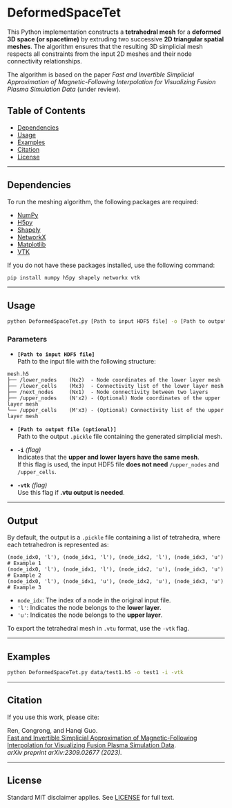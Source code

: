 # DeformedSpaceTet

This Python implementation constructs a **tetrahedral mesh** for a **deformed 3D space (or spacetime)** by extruding two successive **2D triangular spatial meshes**. The algorithm ensures that the resulting 3D simplicial mesh respects all constraints from the input 2D meshes and their node connectivity relationships.

The algorithm is based on the paper *Fast and Invertible Simplicial Approximation of Magnetic-Following Interpolation for Visualizing Fusion Plasma Simulation Data* (under review).

## Table of Contents
- [Dependencies](#dependencies)
- [Usage](#usage)
- [Examples](#examples)
- [Citation](#citation)
- [License](#license)

---

## Dependencies
To run the meshing algorithm, the following packages are required:

- [NumPy](https://numpy.org)
- [H5py](https://www.h5py.org)
- [Shapely](https://shapely.readthedocs.io)
- [NetworkX](https://networkx.github.io)
- [Matplotlib](https://matplotlib.org)
- [VTK](https://vtk.org)

If you do not have these packages installed, use the following command:

```bash
pip install numpy h5py shapely networkx vtk
```

---

## Usage
```bash
python DeformedSpaceTet.py [Path to input HDF5 file] -o [Path to output file (optional)] -i -vtk
```
### Parameters
- **`[Path to input HDF5 file]`**  
  Path to the input file with the following structure:

```plaintext
mesh.h5
├── /lower_nodes    (Nx2)  - Node coordinates of the lower layer mesh
├── /lower_cells    (Mx3)  - Connectivity list of the lower layer mesh
├── /next_nodes     (Nx1)  - Node connectivity between two layers
├── /upper_nodes    (N'x2) - (Optional) Node coordinates of the upper layer mesh
└── /upper_cells    (M'x3) - (Optional) Connectivity list of the upper layer mesh
```

- **`[Path to output file (optional)]`**  
  Path to the output `.pickle` file containing the generated simplicial mesh.

- **`-i`** *(flag)*  
  Indicates that the **upper and lower layers have the same mesh**.  
  If this flag is used, the input HDF5 file **does not need** `/upper_nodes` and `/upper_cells`.

- **`-vtk`** *(flag)*  
  Use this flag if **.vtu output is needed**.

---

## Output
By default, the output is a `.pickle` file containing a list of tetrahedra, where each tetrahedron is represented as:

```plaintext
(node_idx0, 'l'), (node_idx1, 'l'), (node_idx2, 'l'), (node_idx3, 'u')   # Example 1
(node_idx0, 'l'), (node_idx1, 'l'), (node_idx2, 'u'), (node_idx3, 'u')   # Example 2
(node_idx0, 'l'), (node_idx1, 'u'), (node_idx2, 'u'), (node_idx3, 'u')   # Example 3
```
- `node_idx`: The index of a node in the original input file.
- `'l'`: Indicates the node belongs to the **lower layer**.
- `'u'`: Indicates the node belongs to the **upper layer**.

To export the tetrahedral mesh in `.vtu` format, use the `-vtk` flag.

---

## Examples
```bash
python DeformedSpaceTet.py data/test1.h5 -o test1 -i -vtk
```

---

## Citation
If you use this work, please cite:

Ren, Congrong, and Hanqi Guo.  
[Fast and Invertible Simplicial Approximation of Magnetic-Following Interpolation for Visualizing Fusion Plasma Simulation Data](https://arxiv.org/abs/2309.02677).  
*arXiv preprint arXiv:2309.02677 (2023).*

---

## License
Standard MIT disclaimer applies. See [LICENSE](https://github.com/rcrcarissa/DeformedSpaceTet/tree/main/blob/main/LICENSE) for full text.
